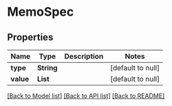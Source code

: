 # MemoSpec

## Properties

| Name      | Type       | Description | Notes             |
| --------- | ---------- | ----------- | ----------------- |
| **type**  | **String** |             | [default to null] |
| **value** | **List**   |             | [default to null] |

[[Back to Model list]](../README.md#documentation-for-models) [[Back to API list]](../README.md#documentation-for-api-endpoints) [[Back to README]](../README.md)
